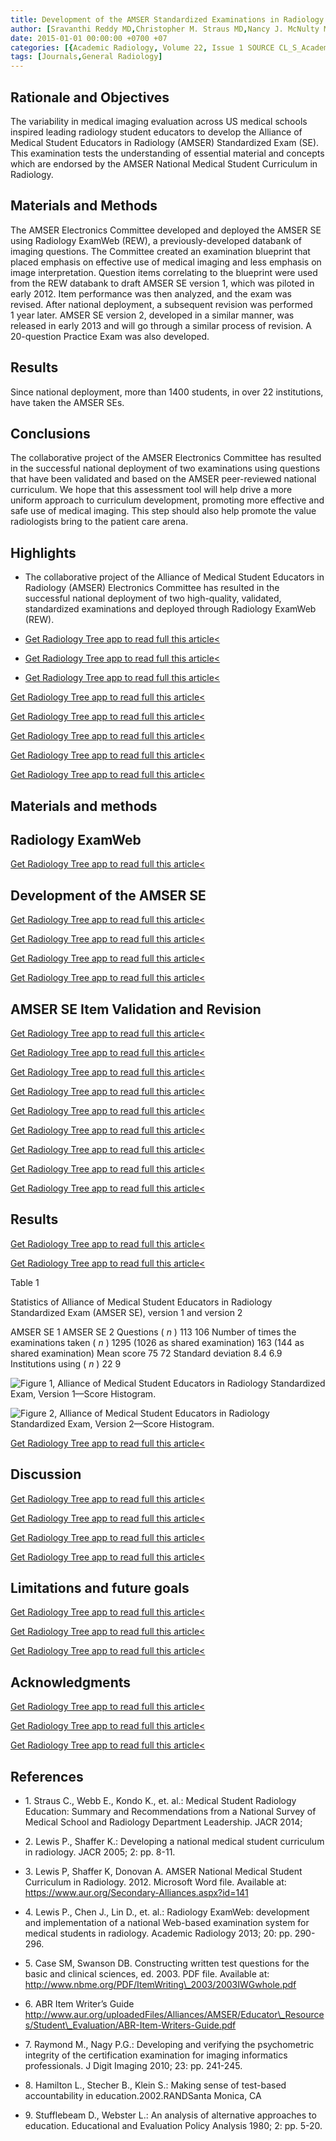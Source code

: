 ```yaml
---
title: Development of the AMSER Standardized Examinations in Radiology for Medical Students
author: [Sravanthi Reddy MD,Christopher M. Straus MD,Nancy J. McNulty MD,Stefan Tigges MD,Andres Ayoob MD,William Razzo MD,Janet Neutze MD,Petra Lewis MD]
date: 2015-01-01 00:00:00 +0700 +07
categories: [{Academic Radiology, Volume 22, Issue 1 SOURCE CL_S_AcademicRadiologyVolume22Issue1 1}]
tags: [Journals,General Radiology]
---
```

## Rationale and Objectives

The variability in medical imaging evaluation across US medical schools inspired leading radiology student educators to develop the Alliance of Medical Student Educators in Radiology (AMSER) Standardized Exam (SE). This examination tests the understanding of essential material and concepts which are endorsed by the AMSER National Medical Student Curriculum in Radiology.

## Materials and Methods

The AMSER Electronics Committee developed and deployed the AMSER SE using Radiology ExamWeb (REW), a previously-developed databank of imaging questions. The Committee created an examination blueprint that placed emphasis on effective use of medical imaging and less emphasis on image interpretation. Question items correlating to the blueprint were used from the REW databank to draft AMSER SE version 1, which was piloted in early 2012. Item performance was then analyzed, and the exam was revised. After national deployment, a subsequent revision was performed 1 year later. AMSER SE version 2, developed in a similar manner, was released in early 2013 and will go through a similar process of revision. A 20-question Practice Exam was also developed.

## Results

Since national deployment, more than 1400 students, in over 22 institutions, have taken the AMSER SEs.

## Conclusions

The collaborative project of the AMSER Electronics Committee has resulted in the successful national deployment of two examinations using questions that have been validated and based on the AMSER peer-reviewed national curriculum. We hope that this assessment tool will help drive a more uniform approach to curriculum development, promoting more effective and safe use of medical imaging. This step should also help promote the value radiologists bring to the patient care arena.

## Highlights

- The collaborative project of the Alliance of Medical Student Educators in Radiology (AMSER) Electronics Committee has resulted in the successful national deployment of two high-quality, validated, standardized examinations and deployed through Radiology ExamWeb (REW).

- [Get Radiology Tree app to read full this article<](https://clinicalpub.com/app)

- [Get Radiology Tree app to read full this article<](https://clinicalpub.com/app)

- [Get Radiology Tree app to read full this article<](https://clinicalpub.com/app)


[Get Radiology Tree app to read full this article<](https://clinicalpub.com/app)

[Get Radiology Tree app to read full this article<](https://clinicalpub.com/app)

[Get Radiology Tree app to read full this article<](https://clinicalpub.com/app)

[Get Radiology Tree app to read full this article<](https://clinicalpub.com/app)

[Get Radiology Tree app to read full this article<](https://clinicalpub.com/app)

## Materials and methods

## Radiology ExamWeb

[Get Radiology Tree app to read full this article<](https://clinicalpub.com/app)

## Development of the AMSER SE

[Get Radiology Tree app to read full this article<](https://clinicalpub.com/app)

[Get Radiology Tree app to read full this article<](https://clinicalpub.com/app)

[Get Radiology Tree app to read full this article<](https://clinicalpub.com/app)

[Get Radiology Tree app to read full this article<](https://clinicalpub.com/app)

## AMSER SE Item Validation and Revision

[Get Radiology Tree app to read full this article<](https://clinicalpub.com/app)

[Get Radiology Tree app to read full this article<](https://clinicalpub.com/app)

[Get Radiology Tree app to read full this article<](https://clinicalpub.com/app)

[Get Radiology Tree app to read full this article<](https://clinicalpub.com/app)

[Get Radiology Tree app to read full this article<](https://clinicalpub.com/app)

[Get Radiology Tree app to read full this article<](https://clinicalpub.com/app)

[Get Radiology Tree app to read full this article<](https://clinicalpub.com/app)

[Get Radiology Tree app to read full this article<](https://clinicalpub.com/app)

[Get Radiology Tree app to read full this article<](https://clinicalpub.com/app)

## Results

[Get Radiology Tree app to read full this article<](https://clinicalpub.com/app)

[Get Radiology Tree app to read full this article<](https://clinicalpub.com/app)

Table 1


Statistics of Alliance of Medical Student Educators in Radiology Standardized Exam (AMSER SE), version 1 and version 2


AMSER SE 1 AMSER SE 2 Questions ( _n_ ) 113 106 Number of times the examinations taken ( _n_ ) 1295 (1026 as shared examination) 163 (144 as shared examination) Mean score 75 72 Standard deviation 8.4 6.9 Institutions using ( _n_ ) 22 9

![Figure 1, Alliance of Medical Student Educators in Radiology Standardized Exam, Version 1—Score Histogram.](https://storage.googleapis.com/dl.dentistrykey.com/clinical/DevelopmentoftheAMSERStandardizedExaminationsinRadiologyforMedicalStudents/0_1s20S107663321400302X.jpg)

![Figure 2, Alliance of Medical Student Educators in Radiology Standardized Exam, Version 2—Score Histogram.](https://storage.googleapis.com/dl.dentistrykey.com/clinical/DevelopmentoftheAMSERStandardizedExaminationsinRadiologyforMedicalStudents/1_1s20S107663321400302X.jpg)

[Get Radiology Tree app to read full this article<](https://clinicalpub.com/app)

## Discussion

[Get Radiology Tree app to read full this article<](https://clinicalpub.com/app)

[Get Radiology Tree app to read full this article<](https://clinicalpub.com/app)

[Get Radiology Tree app to read full this article<](https://clinicalpub.com/app)

[Get Radiology Tree app to read full this article<](https://clinicalpub.com/app)

## Limitations and future goals

[Get Radiology Tree app to read full this article<](https://clinicalpub.com/app)

[Get Radiology Tree app to read full this article<](https://clinicalpub.com/app)

[Get Radiology Tree app to read full this article<](https://clinicalpub.com/app)

## Acknowledgments

[Get Radiology Tree app to read full this article<](https://clinicalpub.com/app)

[Get Radiology Tree app to read full this article<](https://clinicalpub.com/app)

[Get Radiology Tree app to read full this article<](https://clinicalpub.com/app)

## References

- 1\. Straus C., Webb E., Kondo K., et. al.: Medical Student Radiology Education: Summary and Recommendations from a National Survey of Medical School and Radiology Department Leadership. JACR 2014;


- 2\. Lewis P., Shaffer K.: Developing a national medical student curriculum in radiology. JACR 2005; 2: pp. 8-11.


- 3\.  Lewis P, Shaffer K, Donovan A. AMSER National Medical Student Curriculum in Radiology. 2012. Microsoft Word file. Available at:  https://www.aur.org/Secondary-Alliances.aspx?id=141

- 4\. Lewis P., Chen J., Lin D., et. al.: Radiology ExamWeb: development and implementation of a national Web-based examination system for medical students in radiology. Academic Radiology 2013; 20: pp. 290-296.


- 5\.  Case SM, Swanson DB. Constructing written test questions for the basic and clinical sciences, ed. 2003. PDF file. Available at:  http://www.nbme.org/PDF/ItemWriting\_2003/2003IWGwhole.pdf

- 6\.  ABR Item Writer’s Guide  http://www.aur.org/uploadedFiles/Alliances/AMSER/Educator\_Resources/Student\_Evaluation/ABR-Item-Writers-Guide.pdf

- 7\. Raymond M., Nagy P.G.: Developing and verifying the psychometric integrity of the certification examination for imaging informatics professionals. J Digit Imaging 2010; 23: pp. 241-245.


- 8\. Hamilton L., Stecher B., Klein S.: Making sense of test-based accountability in education.2002.RANDSanta Monica, CA


- 9\. Stufflebeam D., Webster L.: An analysis of alternative approaches to education. Educational and Evaluation Policy Analysis 1980; 2: pp. 5-20.